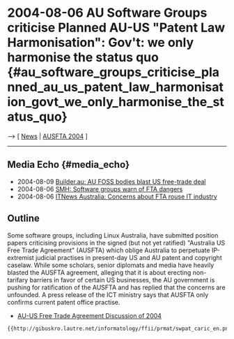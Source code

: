 # 2004-08-06 AU Software Groups criticise Planned AU-US \"Patent Law Harmonisation\": Gov\'t: we only harmonise the status quo {#au_software_groups_criticise_planned_au_us_patent_law_harmonisation_govt_we_only_harmonise_the_status_quo}

\--\> \[ [ News](SwpatcninoEn "wikilink") \| [ AUSFTA
2004](Ausfta04En "wikilink") \]

------------------------------------------------------------------------

## Media Echo {#media_echo}

-   2004-08-09 [Builder.au: AU FOSS bodies blast US free-trade
    deal](http://www.builderau.com.au/program/work/0,39024650,39130363,00.htm "wikilink")
-   2004-08-06 [SMH: Software groups warn of FTA
    dangers](http://www.smh.com.au/articles/2004/08/06/1091732077487.html?oneclick=true "wikilink")
-   2004-08-06 [ITNews Australia: Concerns about FTA rouse IT
    industry](http://www.itnews.com.au/storycontent.asp?ID=3&Art_ID=20921 "wikilink")

## Outline

Some software groups, including Linux Australia, have submitted position
papers criticising provisions in the signed (but not yet ratified)
\"Australia US Free Trade Agreement\" (AUSFTA) which oblige Australia to
perpetuate IP-extremist judicial practises in present-day US and AU
patent and copyright caselaw. While some scholars, senior diplomats and
media have heavily blasted the AUSFTA agreement, alleging that it is
about erecting non-tarifary barriers in favor of certain US businesses,
the AU government is pushing for ratification of the AUSFTA and has
replied that the concerns are unfounded. A press release of the ICT
ministry says that AUSFTA only confirms current patent office practise.

-   [ AU-US Free Trade Agreement Discussion of
    2004](Ausfta04En "wikilink")

```{=mediawiki}
{{http://gibuskro.lautre.net/informatology/ffii/prmat/swpat_caric_en.png}}
```
